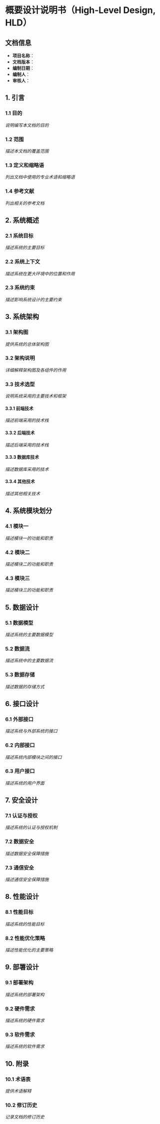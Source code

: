 # 概要设计说明书（High-Level Design, HLD）

## 文档信息
- **项目名称**：
- **文档版本**：
- **编制日期**：
- **编制人**：
- **审核人**：

## 1. 引言

### 1.1 目的
*说明编写本文档的目的*

### 1.2 范围
*描述本文档的覆盖范围*

### 1.3 定义和缩略语
*列出文档中使用的专业术语和缩略语*

### 1.4 参考文献
*列出相关的参考文档*

## 2. 系统概述

### 2.1 系统目标
*描述系统的主要目标*

### 2.2 系统上下文
*描述系统在更大环境中的位置和作用*

### 2.3 系统约束
*描述影响系统设计的主要约束*

## 3. 系统架构

### 3.1 架构图
*提供系统的总体架构图*

### 3.2 架构说明
*详细解释架构图及各组件的作用*

### 3.3 技术选型
*说明系统采用的主要技术和框架*

#### 3.3.1 前端技术
*描述前端采用的技术栈*

#### 3.3.2 后端技术
*描述后端采用的技术栈*

#### 3.3.3 数据库技术
*描述数据库采用的技术*

#### 3.3.4 其他技术
*描述其他相关技术*

## 4. 系统模块划分

### 4.1 模块一
*描述模块一的功能和职责*

### 4.2 模块二
*描述模块二的功能和职责*

### 4.3 模块三
*描述模块三的功能和职责*

## 5. 数据设计

### 5.1 数据模型
*描述系统的主要数据模型*

### 5.2 数据流
*描述系统中的主要数据流*

### 5.3 数据存储
*描述数据的存储方式*

## 6. 接口设计

### 6.1 外部接口
*描述系统与外部系统的接口*

### 6.2 内部接口
*描述系统内部模块之间的接口*

### 6.3 用户接口
*描述系统的用户界面*

## 7. 安全设计

### 7.1 认证与授权
*描述系统的认证与授权机制*

### 7.2 数据安全
*描述数据安全保障措施*

### 7.3 通信安全
*描述通信安全保障措施*

## 8. 性能设计

### 8.1 性能目标
*描述系统的性能目标*

### 8.2 性能优化策略
*描述性能优化的主要策略*

## 9. 部署设计

### 9.1 部署架构
*描述系统的部署架构*

### 9.2 硬件需求
*描述系统的硬件需求*

### 9.3 软件需求
*描述系统的软件需求*

## 10. 附录

### 10.1 术语表
*提供术语解释*

### 10.2 修订历史
*记录文档的修订历史*
